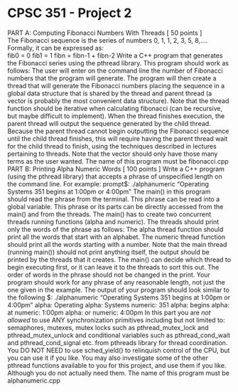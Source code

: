 # CPSC 351 - Project 2
PART A: Computing Fibonacci Numbers With Threads [ 50 points ]  
The Fibonacci sequence is the series of numbers 0, 1, 1, 2, 3, 5, 8,....  Formally, it can be expressed as:  
fib0 = 0
fib1 = 1
fibn = fibn-1 + fibn-2
Write a C++ program that generates the Fibonacci series using the pthread library. This program should work as follows: The user will enter on the command line the number of Fibonacci numbers that the program will generate. The program will then create a thread that will generate the Fibonacci numbers placing the sequence in a global data structure that is shared by the thread and parent thread (a vector is probably the most convenient data structure). Note that the thread function should be iterative when calculating fibonacci (can be recursive, but maybe difficult to implement). When the thread finishes execution, the parent thread will output the sequence generated by the child thread. Because the parent thread cannot begin outputting the Fibonacci sequence until the child thread finishes, this will require having the parent thread wait for the child thread to finish, using the techniques described in lectures pertaining to threads. Note that the vector should only have those many terms as the user wanted.
The name of this program must be fibonacci.cpp
PART B: Printing Alpha Numeric Words [ 100 points ]
Write a C++ program (using the pthread library) that accepts a phrase of unspecified length on the command line. For example:
prompt$: ./alphanumeric “Operating Systems 351 begins at 1:00pm or 4:00pm”
The main() in this program should read the phrase from the terminal. This phrase can be read into a global variable. This phrase or its parts can be directly accessed from the main() and from the threads. The main()  has to create two concurrent threads running functions (alpha and numeric). The threads should print only the words of the phrase as follows: 
The alpha thread function should print all the words that start with an alphabet.
The numeric thread function should print all the words starting with a number.
Note that the main thread (running main()) should not print anything itself, the output should be printed by the threads that it creates. The main() can decide which thread to begin executing first, or it can leave it to the threads to sort this out. The order of words in the phrase should not be changed in the print. Your program should work for any phrase of any reasonable length, not just the one given in the example. The output of your program should look similar to the following
$: ./alphanumeric “Operating Systems 351 begins at 1:00pm or 4:00pm”
alpha: Operating
alpha: Systems
numeric: 351
alpha: begins
alpha: at
numeric: 1:00pm
alpha: or
numeric: 4:00pm
In this part you are *not allowed* to use ANY synchronization primitives including but not limited to: semaphores, mutexes, mutex locks such as pthread_mutex_lock and pthread_mutex_unlock and conditional variables such as pthread_cond_wait and pthread_cond_signal etc. from pthreads library for thread coordination.
You DO NOT NEED to use sched_yield() to relinquish control of the CPU, but you can use it if you like. You may also investigate some of the other pthread functions available to you for this project, and use them if you like. Although you do not actually need them.
The name of this program must be alphanumeric.cpp
